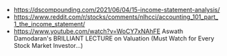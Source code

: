 * https://dscompounding.com/2021/06/04/15-income-statement-analysis/
* https://www.reddit.com/r/stocks/comments/nlhcci/accounting_101_part_1_the_income_statement/
* https://www.youtube.com/watch?v=WoCY7xNAhFE Aswath Damodaran's BRILLIANT LECTURE on Valuation (Must Watch for Every Stock Market Investor...)
